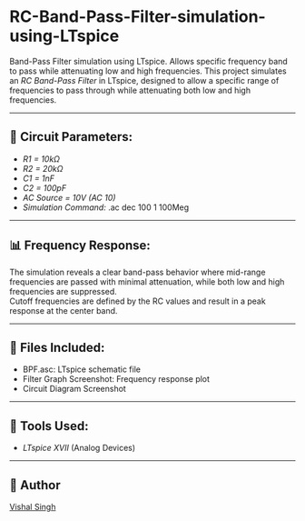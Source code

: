 # RC-Band-Pass-Filter-simulation-using-LTspice
Band-Pass Filter simulation using LTspice. Allows specific frequency band to pass while attenuating low and high frequencies.
This project simulates an *RC Band-Pass Filter* in LTspice, designed to allow a specific range of frequencies to pass through while attenuating both low and high frequencies.

---

## 🔧 Circuit Parameters:
- *R1 = 10kΩ*
- *R2 = 20kΩ*
- *C1 = 1nF*
- *C2 = 100pF*
- *AC Source = 10V (AC 10)*
- *Simulation Command:* .ac dec 100 1 100Meg

---

## 📊 Frequency Response:
The simulation reveals a clear band-pass behavior where mid-range frequencies are passed with minimal attenuation, while both low and high frequencies are suppressed.  
Cutoff frequencies are defined by the RC values and result in a peak response at the center band.

---

## 📁 Files Included:
- BPF.asc: LTspice schematic file
- Filter Graph Screenshot: Frequency response plot
- Circuit Diagram Screenshot

---

## 📌 Tools Used:
- *LTspice XVII* (Analog Devices)

---

## 📎 Author  
[Vishal Singh](http://linkedin.com/in/vishal-singh-542338161)  
